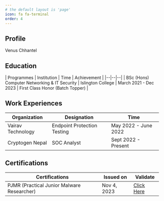 ```yaml
---
# the default layout is 'page'
icon: fa fa-terminal
order: 4
---
```


## Profile

Venus Chhantel

## Education

| Programmes | Institution | Time | Achievement |
|--|--|--|
| BSc (Hons) Computer Networking & IT Security | Islington College | March 2021 - Dec 2023 | First Class Honor (Batch Topper) |

## Work Experiences

|Organization| Designation | Time |
|--|--|--|
| Vairav Technology | Endpoint Protection Testing | May 2022 - June 2022 |
| Cryptogen Nepal | SOC Analyst | Sept 2022 - Present |

## Certifications

|Certifications| Issued on  | Validate |
|--|--|--|
| PJMR (Practical Junior Malware Researcher) | Nov 4, 2023 | [Click Here](https://www.credential.net/972263eb-7fde-4acd-93ab-568e38077b55#gs.1999s6) |
